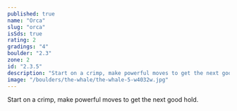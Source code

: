 ```yaml
---
published: true
name: "Orca"
slug: "orca"
isSds: true
rating: 2
gradings: "4"
boulder: "2.3"
zone: 2
id: "2.3.5"
description: "Start on a crimp, make powerful moves to get the next good hold."
image: "/boulders/the-whale/the-whale-5-w4032w.jpg"
---
```


Start on a crimp, make powerful moves to get the next good hold.
